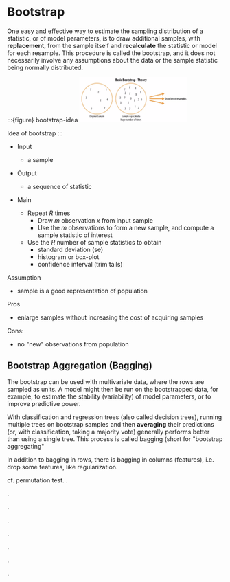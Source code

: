 # Bootstrap


One easy and effective way to estimate the sampling distribution of a statistic, or of model parameters, is to draw additional samples, with **replacement**, from the sample itself and **recalculate** the statistic or model for each resample. This procedure is called the bootstrap, and it does not necessarily involve any assumptions about the data or the sample statistic being normally distributed.

:::{figure} bootstrap-idea
<img src="../imgs/bootstrap-idea.png" width = "50%" alt=""/>

Idea of bootstrap
:::

- Input
  - a sample
- Output
  - a sequence of statistic

- Main
  - Repeat $R$ times
    - Draw $m$ observation $x$ from input sample
    - Use the $m$ observations to form a new sample, and compute a sample statistic of interest
  - Use the $R$ number of sample statistics to obtain
    - standard deviation (se)
    - histogram or box-plot
    - confidence interval (trim tails)


Assumption
- sample is a good representation of population

Pros
- enlarge samples without increasing the cost of acquiring samples

Cons:
- no "new" observations from population


## Bootstrap Aggregation (Bagging)

The bootstrap can be used with multivariate data, where the rows are sampled as units. A model might then be run on the bootstrapped data, for example, to estimate the stability (variability) of model parameters, or to improve predictive power.

With classification and regression trees (also called decision trees), running multiple trees on bootstrap samples and then **averaging** their predictions (or, with classification, taking a majority vote) generally performs better than using a single tree. This process is called bagging (short for "bootstrap aggregating"

In addition to bagging in rows, there is bagging in columns (features), i.e. drop some features, like regularization.

cf. permutation test.
.




.

.




.

.




.

.




.
